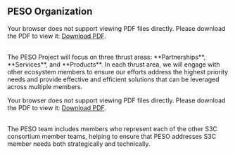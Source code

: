 ## PESO Organization

<p>
    <object data="./PESO-Big-Picture.pdf" type="application/pdf" width="854" height="406">
        <!-- Alternate content for browsers that do not support viewing PDF documents directly -->
        <p>Your browser does not support viewing PDF files directly. Please download the PDF to view it: <a href="./PESO-Big-Picture.pdf">Download PDF</a>.</p>
    </object>
</p>
<br>
The PESO Project will focus on three thrust areas: **Partnerships**, **Services**, and **Products**. In each thrust area, we will engage with other ecosystem members to ensure our efforts address the highest priority needs and provide effective and efficient solutions that can be leveraged across multiple members.


<p>
    <object data="./PESO2-Org-Chart.pdf" type="application/pdf" width="854" height="406">
        <!-- Alternate content for browsers that do not support viewing PDF documents directly -->
        <p>Your browser does not support viewing PDF files directly. Please download the PDF to view it: <a href="./PESO2-Org-Chart.pdf">Download PDF</a>.</p>
    </object>
</p>

<br>
The PESO team includes members who represent each of the other S3C consortium member teams, helping to ensure that PESO addresses S3C member needs both strategically and technically.
